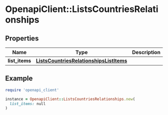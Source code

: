 # OpenapiClient::ListsCountriesRelationships

## Properties

| Name | Type | Description | Notes |
| ---- | ---- | ----------- | ----- |
| **list_items** | [**ListsCountriesRelationshipsListItems**](ListsCountriesRelationshipsListItems.md) |  | [optional] |

## Example

```ruby
require 'openapi_client'

instance = OpenapiClient::ListsCountriesRelationships.new(
  list_items: null
)
```

